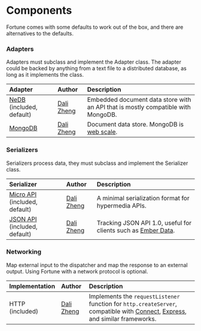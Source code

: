 # Components

Fortune comes with some defaults to work out of the box, and there are alternatives to the defaults.


### Adapters

Adapters must subclass and implement the Adapter class. The adapter could be backed by anything from a text file to a distributed database, as long as it implements the class.

| Adapter          | Author         | Description                             |
|:-----------------|:---------------|:----------------------------------------|
| [NeDB](https://github.com/louischatriot/nedb) (included, default) | [Dali Zheng](http://daliwa.li) | Embedded document data store with an API that is mostly compatible with MongoDB. |
| [MongoDB](https://github.com/daliwali/fortune-mongodb) | [Dali Zheng](http://daliwa.li) | Document data store. MongoDB is [web scale](http://www.mongodb-is-web-scale.com/). |


### Serializers

Serializers process data, they must subclass and implement the Serializer class.

| Serializer       | Author         | Description                             |
|:-----------------|:---------------|:----------------------------------------|
| [Micro API](http://micro-api.org) (included, default) | [Dali Zheng](http://daliwa.li) | A minimal serialization format for hypermedia APIs. |
| [JSON API](http://jsonapi.org) (included, default) | [Dali Zheng](http://daliwa.li) | Tracking JSON API 1.0, useful for clients such as [Ember Data](https://github.com/emberjs/data). |


### Networking

Map external input to the dispatcher and map the response to an external output. Using Fortune with a network protocol is optional.

| Implementation   | Author         | Description                             |
|:-----------------|:---------------|:----------------------------------------|
| HTTP (included) | [Dali Zheng](http://daliwa.li) | Implements the `requestListener` function for `http.createServer`, compatible with [Connect](https://github.com/senchalabs/connect), [Express](http://expressjs.com/), and similar frameworks. |
